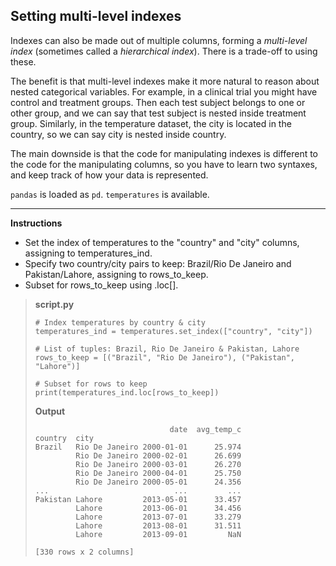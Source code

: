 ## Setting multi-level indexes

Indexes can also be made out of multiple columns, forming a *multi-level index* (sometimes called a *hierarchical index*). There is a trade-off to using these.

The benefit is that multi-level indexes make it more natural to reason about nested categorical variables. For example, in a clinical trial you might have control and treatment groups. Then each test subject belongs to one or other group, and we can say that test subject is nested inside treatment group. Similarly, in the temperature dataset, the city is located in the country, so we can say city is nested inside country.

The main downside is that the code for manipulating indexes is different to the code for the manipulating columns, so you have to learn two syntaxes, and keep track of how your data is represented.

`pandas` is loaded as `pd`. `temperatures` is available.

<hr>

**Instructions**

* Set the index of temperatures to the "country" and "city" columns, assigning to temperatures_ind.
* Specify two country/city pairs to keep: Brazil/Rio De Janeiro and Pakistan/Lahore, assigning to rows_to_keep.
* Subset for rows_to_keep using .loc[].

> **script.py**
> ```
> # Index temperatures by country & city
> temperatures_ind = temperatures.set_index(["country", "city"])
>
> # List of tuples: Brazil, Rio De Janeiro & Pakistan, Lahore
> rows_to_keep = [("Brazil", "Rio De Janeiro"), ("Pakistan", "Lahore")]
>
> # Subset for rows to keep
> print(temperatures_ind.loc[rows_to_keep])
> ```
>
> **Output**
> ```
>                               date  avg_temp_c
> country  city
> Brazil   Rio De Janeiro 2000-01-01      25.974
>          Rio De Janeiro 2000-02-01      26.699
>          Rio De Janeiro 2000-03-01      26.270
>          Rio De Janeiro 2000-04-01      25.750
>          Rio De Janeiro 2000-05-01      24.356
> ...                            ...         ...
> Pakistan Lahore         2013-05-01      33.457
>          Lahore         2013-06-01      34.456
>          Lahore         2013-07-01      33.279
>          Lahore         2013-08-01      31.511
>          Lahore         2013-09-01         NaN
>
> [330 rows x 2 columns]
> ```